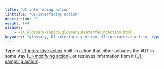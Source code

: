```yaml
--- 
title: "UI-interfacing action"
linktitle: "UI-interfacing action"
description: ""
weight: 144
aliases: 
    - /TA_Glossary/Topics/glossaryUIInterfacingAction.html
keywords: "glossary, UI-interfacing action, UI-interactive action, types, UI-interfacing action"
---
```


Type of [UI-interactive action](/user-guide/support/glossary-of-terms/ui-interactive-action) built-in action that either actuates the AUT in some way \([UI-modifying action](/user-guide/support/glossary-of-terms/ui-modifying-action)\), or retrieves information from it \([UI-sampling action](/user-guide/support/glossary-of-terms/ui-sampling-action)\).

